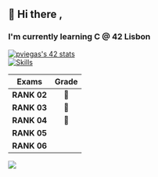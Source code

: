 ## 👋 Hi there , 

### I'm currently learning C @ 42 Lisbon

[![pviegas's 42 stats](https://badge.mediaplus.ma/darkblue/pviegas?1337Badge=off&UM6P=off)](https://github.com/oakoudad/badge42)
<br>
[![Skills](https://skillicons.dev/icons?i=c,cmake,bash,linux,git,github,vim,vscode)](https://skillicons.dev)

Exams | Grade | 
:-------:|:-----:|
**RANK 02** | :100:
**RANK 03** | :100:
**RANK 04** | :100:
**RANK 05** |
**RANK 06** |


[![](https://visitcount.itsvg.in/api?id=pfviegas&label=%20&color=1&icon=5&pretty=false)](https://visitcount.itsvg.in)

